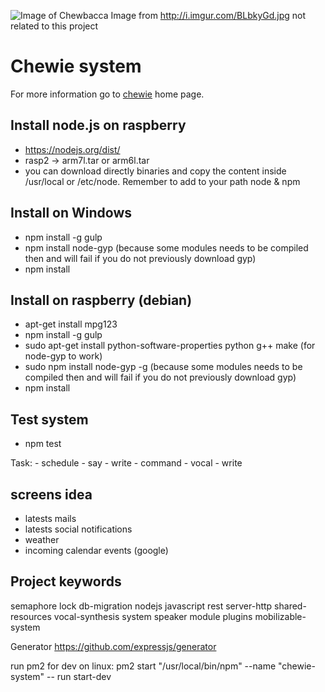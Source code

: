 ![Image of Chewbacca](http://i.imgur.com/BLbkyGd.jpg)
Image from http://i.imgur.com/BLbkyGd.jpg not related to this project

# Chewie system
For more information go to [chewie](https://github.com/mbret/chewie) home page.

## Install node.js on raspberry
- https://nodejs.org/dist/
- rasp2 -> arm7l.tar or arm6l.tar
- you can download directly binaries and copy the content inside /usr/local or /etc/node. Remember to add to your path node & npm

## Install on Windows
- npm install -g gulp
- npm install node-gyp (because some modules needs to be compiled then and will fail if you do not previously download gyp)
- npm install

## Install on raspberry (debian)
- apt-get install mpg123
- npm install -g gulp
- sudo apt-get install python-software-properties python g++ make (for node-gyp to work)
- sudo npm install node-gyp -g (because some modules needs to be compiled then and will fail if you do not previously download gyp)
- npm install

## Test system
- npm test

Task:
    - schedule
        - say
        - write
    - command
        - vocal
        - write

## screens idea
- latests mails
- latests social notifications
- weather
- incoming calendar events (google)

## Project keywords
semaphore lock db-migration nodejs javascript rest server-http shared-resources vocal-synthesis system speaker module plugins mobilizable-system 

Generator
https://github.com/expressjs/generator

run pm2 for dev on linux: pm2 start "/usr/local/bin/npm" --name "chewie-system" -- run start-dev
